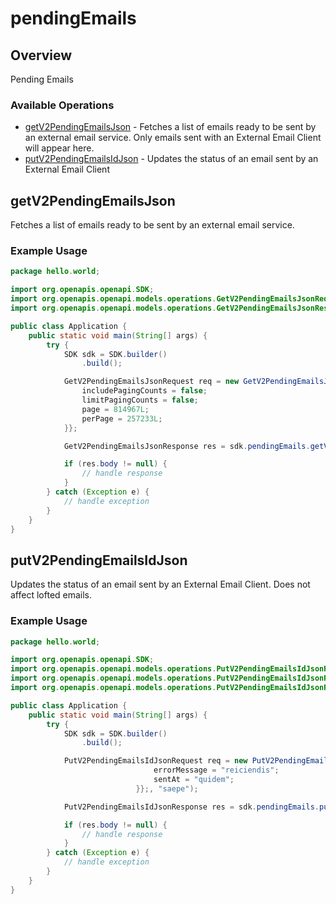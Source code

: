 # pendingEmails

## Overview

Pending Emails

### Available Operations

* [getV2PendingEmailsJson](#getv2pendingemailsjson) - Fetches a list of emails ready to be sent by an external email service. Only emails sent with an External Email Client will appear here.
* [putV2PendingEmailsIdJson](#putv2pendingemailsidjson) - Updates the status of an email sent by an External Email Client

## getV2PendingEmailsJson

Fetches a list of emails ready to be sent by an external email service.


### Example Usage

```java
package hello.world;

import org.openapis.openapi.SDK;
import org.openapis.openapi.models.operations.GetV2PendingEmailsJsonRequest;
import org.openapis.openapi.models.operations.GetV2PendingEmailsJsonResponse;

public class Application {
    public static void main(String[] args) {
        try {
            SDK sdk = SDK.builder()
                .build();

            GetV2PendingEmailsJsonRequest req = new GetV2PendingEmailsJsonRequest() {{
                includePagingCounts = false;
                limitPagingCounts = false;
                page = 814967L;
                perPage = 257233L;
            }};            

            GetV2PendingEmailsJsonResponse res = sdk.pendingEmails.getV2PendingEmailsJson(req);

            if (res.body != null) {
                // handle response
            }
        } catch (Exception e) {
            // handle exception
        }
    }
}
```

## putV2PendingEmailsIdJson

Updates the status of an email sent by an External Email Client. Does not affect lofted emails.


### Example Usage

```java
package hello.world;

import org.openapis.openapi.SDK;
import org.openapis.openapi.models.operations.PutV2PendingEmailsIdJsonRequest;
import org.openapis.openapi.models.operations.PutV2PendingEmailsIdJsonRequestBody;
import org.openapis.openapi.models.operations.PutV2PendingEmailsIdJsonResponse;

public class Application {
    public static void main(String[] args) {
        try {
            SDK sdk = SDK.builder()
                .build();

            PutV2PendingEmailsIdJsonRequest req = new PutV2PendingEmailsIdJsonRequest(                new PutV2PendingEmailsIdJsonRequestBody("doloribus", "suscipit") {{
                                errorMessage = "reiciendis";
                                sentAt = "quidem";
                            }};, "saepe");            

            PutV2PendingEmailsIdJsonResponse res = sdk.pendingEmails.putV2PendingEmailsIdJson(req);

            if (res.body != null) {
                // handle response
            }
        } catch (Exception e) {
            // handle exception
        }
    }
}
```
